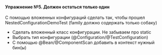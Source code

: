 ﻿#### Упражнение №5. Должен остаться только один

С помощью вложенных конфигураций сделать так, 
чтобы прошел NestedConfigurationDemoTest 
(family должно содержать только собаку)

- Сделать вложенный класс конфигурации. Не забываем про static
- Выбрать тип конфигурации (@Configuration/@TestConfiguration)
- С помощью @Bean/@ComponentScan добавить в контекст нужный бин(ы)